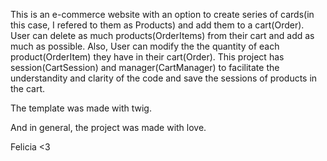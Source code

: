 This is an e-commerce website with an option to create series of cards(in this case, I refered to them as Products) 
and add them to a cart(Order). User can delete as much products(OrderItems) from their cart and add as much as possible. 
Also, User can modify the the quantity of each product(OrderItem) they have in their cart(Order). This project
has session(CartSession) and manager(CartManager) to facilitate the understandity and clarity of the code and save the sessions of products in the cart.

The template was made with twig. 

And in general, the project was made with love.

Felicia <3
